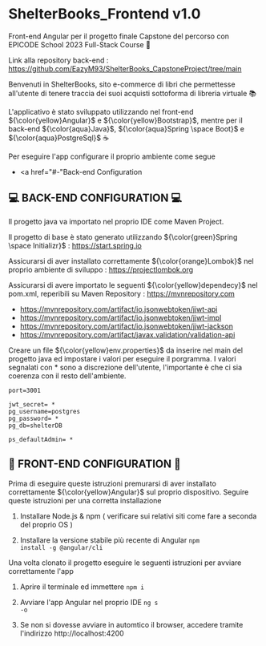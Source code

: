 # ShelterBooks_Frontend v1.0
Front-end Angular per il progetto finale Capstone del percorso con EPICODE School 2023 Full-Stack Course 🚀

Link alla repository back-end : https://github.com/EazyM93/ShelterBooks_CapstoneProject/tree/main

Benvenuti in ShelterBooks, sito e-commerce di libri che permettesse all'utente di tenere traccia dei suoi acquisti sottoforma di libreria virtuale 📚

L'applicativo è stato sviluppato utilizzando nel front-end ${\color{yellow}Angular}$ e ${\color{yellow}Bootstrap}$, mentre per il back-end ${\color{aqua}Java}$, ${\color{aqua}Spring \space Boot}$ e ${\color{aqua}PostgreSql}$ ☕️

Per eseguire l'app configurare il proprio ambiente come segue

 - <a href="#-"Back-end Configuration


💻 **BACK-END CONFIGURATION** 💻
-----------------------------------
Il progetto java va importato nel proprio IDE come Maven Project.

Il progetto di base è stato generato utilizzando ${\color{green}Spring \space Initializr}$ : https://start.spring.io

Assicurarsi di aver installato correttamente ${\color{orange}Lombok}$ nel proprio ambiente di sviluppo : https://projectlombok.org

Assicurarsi di avere importato le seguenti ${\color{yellow}dependecy}$ nel pom.xml, reperibili su Maven Repository : https://mvnrepository.com

- https://mvnrepository.com/artifact/io.jsonwebtoken/jjwt-api
- https://mvnrepository.com/artifact/io.jsonwebtoken/jjwt-impl
- https://mvnrepository.com/artifact/io.jsonwebtoken/jjwt-jackson
- https://mvnrepository.com/artifact/javax.validation/validation-api

Creare un file ${\color{yellow}env.properties}$ da inserire nel main del progetto java ed impostare i valori per eseguire il porgramma.
I valori segnalati con * sono a discrezione dell'utente, l'importante è che ci sia coerenza con il resto dell'ambiente.
```
port=3001

jwt_secret= *
pg_username=postgres
pg_password= *
pg_db=shelterDB

ps_defaultAdmin= *
```

👤 **FRONT-END CONFIGURATION** 👤
----------------------------------
Prima di eseguire queste istruzioni premurarsi di aver installato correttamente ${\color{yellow}Angular}$ sul proprio dispositivo.
Seguire queste istruzioni per una corretta installazione

1. Installare Node.js & npm ( verificare sui relativi siti come fare a seconda del proprio OS )

2. Installare la versione stabile più recente di Angular <code>npm install -g @angular/cli</code>

Una volta clonato il progetto eseguire le seguenti istruzioni per avviare correttamente l'app

1. Aprire il terminale ed immettere <code>npm i</code>

2. Avviare l'app Angular nel proprio IDE <code>ng s -o</code>

3. Se non si dovesse avviare in automtico il browser, accedere tramite l'indirizzo http://localhost:4200
